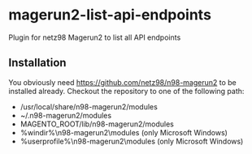 # magerun2-list-api-endpoints

Plugin for netz98 Magerun2 to list all API endpoints

## Installation

You obviously need https://github.com/netz98/n98-magerun2 to be installed already.
Checkout the repository to one of the following path:

* /usr/local/share/n98-magerun2/modules
* ~/.n98-magerun2/modules
* MAGENTO_ROOT/lib/n98-magerun2/modules
* %windir%\n98-magerun2\modules (only Microsoft Windows)
* %userprofile%\n98-magerun2\modules (only Microsoft Windows)
